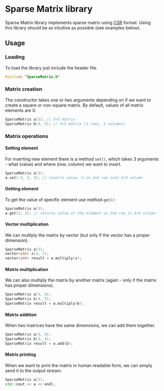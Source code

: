 # Sparse Matrix library

Sparse Matrix library implements sparse matrix using [CSR](http://netlib.org/linalg/html_templates/node91.html#SECTION00931100000000000000) format. Using this library should be as intuitive as possible (see examples below).

## Usage

### Loading

To load the library just include the header file.

```cpp
#include "SparseMatrix.h"
```


### Matrix creation

The constructor takes one or two arguments depending on if we want to create a square or non-square matrix. By default, values of all matrix elements are 0.

```cpp
SparseMatrix a(3); // 3×3 matrix
SparseMatrix b(3, 5); // 3×5 matrix (3 rows, 5 columns)
```


### Matrix operations

#### Setting element

For inserting new element there is a method `set()`, which takes 3 arguments - what (value) and where (row, column) we want to insert.

```cpp
SparseMatrix a(3);
a.set(-5, 2, 3); // inserts value -5 on 2nd row into 3rd column
```

#### Getting element

To get the value of specific element use method `get()`:

```cpp
SparseMatrix a(3);
a.get(2, 3); // returns value of the element on 2nd row in 3rd column (returns 0 if no value has been assigned yet)
```

#### Vector multiplication

We can multiply the matrix by vector (but only if the vector has a proper dimension).

```cpp
SparseMatrix a(3);
vector<int> x(3, 2);
vector<int> result = a.multiply(x);
```

#### Matrix multiplication

We can also multiply the matrix by another matrix (again - only if the matrix has proper dimensions).

```cpp
SparseMatrix a(3, 4);
SparseMatrix b(4, 5);
SparseMatrix result = a.multiply(b);
```

#### Matrix addition

When two matrices have the same dimensions, we can add them together.

```cpp
SparseMatrix a(3, 4);
SparseMatrix b(3, 4);
SparseMatrix result = a.add(b);
```


#### Matrix printing

When we want to print the matrix in human readable form, we can simply send it to the output stream.

```cpp
SparseMatrix a(3);
std::cout << a << endl;
```
